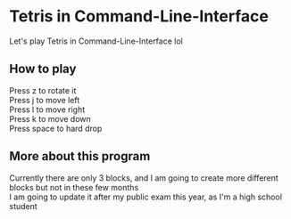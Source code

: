# Tetris in Command-Line-Interface
Let's play Tetris in Command-Line-Interface lol

## How to play
Press z to rotate it\
Press j to move left\
Press l to move right\
Press k to move down\
Press space to hard drop
 
## More about this program
Currently there are only 3 blocks, and I am going to create more different blocks but not in these few months\
I am going to update it after my public exam this year, as I'm a high school student 